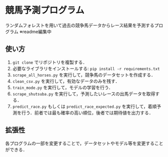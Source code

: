 # 競馬予測プログラム
ランダムフォレストを用いて過去の競争馬データからレース結果を予測するプログラム
※readme編集中

## 使い方
1. `git clone` でリポジトリを複製する．
2. 必要なライブラリをインストールする: `pip install -r requirements.txt`
3. `scrape_all_horses.py` を実行して，競争馬のデータセットを作成する．
4. `clean_csv.py` を実行して，有効なデータのみを残す．
5. `train_mode.py` を実行して，モデルの学習を行う．
6. `scrape_shutsuba.py` を実行して，予測したいレースの出馬データを取得する．
7. `predict_race.py` もしくは `predict_race_expected.py` を実行して，着順予測を行う．前者では最も確率の高い順位，後者では期待値を出力する．

## 拡張性
各プログラムの一部を変更することで，データセットやモデル等を変更することができる．